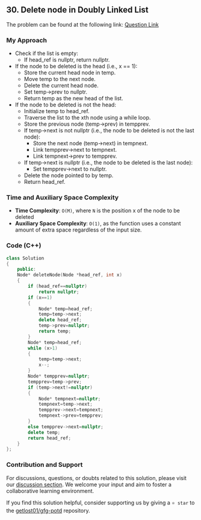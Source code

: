 ## 30. Delete node in Doubly Linked List
The problem can be found at the following link: [Question Link](https://www.geeksforgeeks.org/problems/delete-node-in-doubly-linked-list/1)

### My Approach
- Check if the list is empty:
  - If head_ref is nullptr, return nullptr.
- If the node to be deleted is the head (i.e., x == 1):
  - Store the current head node in temp.
  - Move temp to the next node.
  - Delete the current head node.
  - Set temp->prev to nullptr.
  - Return temp as the new head of the list.
- If the node to be deleted is not the head:
  - Initialize temp to head_ref.
  - Traverse the list to the xth node using a while loop.
  - Store the previous node (temp->prev) in tempprev.
  - If temp->next is not nullptr (i.e., the node to be deleted is not the last node):
    - Store the next node (temp->next) in tempnext.
    - Link tempprev->next to tempnext.
    - Link tempnext->prev to tempprev.
  - If temp->next is nullptr (i.e., the node to be deleted is the last node):
    - Set tempprev->next to nullptr.
  - Delete the node pointed to by temp.
  - Return head_ref.

### Time and Auxiliary Space Complexity

- **Time Complexity**: `O(M)`, where `N` is the position x of the node to be deleted
- **Auxiliary Space Complexity**: `O(1)`, as the function uses a constant amount of extra space regardless of the input size.

### Code (C++)

```cpp
class Solution
{
    public:
    Node* deleteNode(Node *head_ref, int x)
    {
        if (head_ref==nullptr)
            return nullptr;
        if (x==1)
        {
            Node* temp=head_ref;
            temp=temp->next;
            delete head_ref;
            temp->prev=nullptr;
            return temp;
        }
        Node* temp=head_ref;
        while (x>1)
        {
            temp=temp->next;
            x--;
        }
        Node* tempprev=nullptr;
        tempprev=temp->prev;
        if (temp->next!=nullptr)
        {
            Node* tempnext=nullptr;
            tempnext=temp->next;
            tempprev->next=tempnext;
            tempnext->prev=tempprev;
        }
        else tempprev->next=nullptr;
        delete temp;
        return head_ref;
    }
};
```

### Contribution and Support

For discussions, questions, or doubts related to this solution, please visit our [discussion section](https://github.com/getlost01/gfg-potd/discussions). We welcome your input and aim to foster a collaborative learning environment.

If you find this solution helpful, consider supporting us by giving a `⭐ star` to the [getlost01/gfg-potd](https://github.com/getlost01/gfg-potd) repository.
